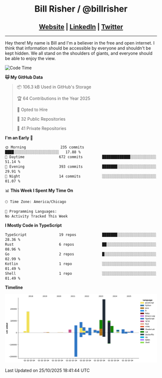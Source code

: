 
<h1 align="center">
    Bill Risher / @billrisher <br />
</h1>
<h2 align="center">
    <a href="https://billrisher.com">Website</a> | <a href="https://linkedin.com/in/william-risher">LinkedIn</a> | <a href="https://twitter.com/billrisher_">Twitter</a> 
 </h2>

---

Hey there! My name is Bill and I'm a believer in the free and open internet. 
I think that information should be accessible by everyone and shouldn't be kept hidden. 
We all stand on the shoulders of giants, and everyone should be able to enjoy the view.

<!--START_SECTION:waka-->
![Code Time](http://img.shields.io/badge/Code%20Time-232%20hrs%2046%20mins-blue)

**🐱 My GitHub Data** 

> 📦 106.3 kB Used in GitHub's Storage 
 > 
> 🏆 64 Contributions in the Year 2025
 > 
> 💼 Opted to Hire
 > 
> 📜 32 Public Repositories 
 > 
> 🔑 41 Private Repositories 
 > 
**I'm an Early 🐤** 

```text
🌞 Morning                235 commits         ████░░░░░░░░░░░░░░░░░░░░░   17.88 % 
🌆 Daytime                672 commits         █████████████░░░░░░░░░░░░   51.14 % 
🌃 Evening                393 commits         ███████░░░░░░░░░░░░░░░░░░   29.91 % 
🌙 Night                  14 commits          ░░░░░░░░░░░░░░░░░░░░░░░░░   01.07 % 
```


📊 **This Week I Spent My Time On** 

```text
🕑︎ Time Zone: America/Chicago

💬 Programming Languages: 
No Activity Tracked This Week
```

**I Mostly Code in TypeScript** 

```text
TypeScript               19 repos            ███████░░░░░░░░░░░░░░░░░░   28.36 % 
Rust                     6 repos             ██░░░░░░░░░░░░░░░░░░░░░░░   08.96 % 
Go                       2 repos             █░░░░░░░░░░░░░░░░░░░░░░░░   02.99 % 
Kotlin                   1 repo              ░░░░░░░░░░░░░░░░░░░░░░░░░   01.49 % 
Shell                    1 repo              ░░░░░░░░░░░░░░░░░░░░░░░░░   01.49 % 
```



**Timeline**

![Lines of Code chart](https://raw.githubusercontent.com/billrisher/billrisher/main/assets/bar_graph.png)


 Last Updated on 25/10/2025 18:41:44 UTC
<!--END_SECTION:waka-->

